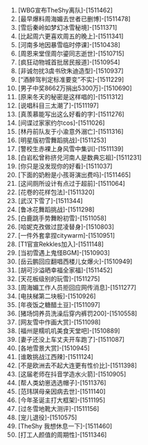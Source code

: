 
1. [WBG宣布TheShy离队]-[1511462]
1. [最早爆料周海媚去世者已删博]-[1511478]
1. [雪后秦岭如梦幻冰雪秘境]-[1511371]
1. [比起周六更喜欢周五的晚上]-[1511341]
1. [河南多地因暴雪临时停课]-[1510438]
1. [周恩来堂侄周尔鎏同志逝世]-[1510715]
1. [疯狂动物城首批居民报道]-[1510954]
1. [非诚勿扰3虞书欣朱迪造型]-[1510937]
1. [“酒醉驾判定标准要变”不实]-[1511229]
1. [男子中奖8662万捐出5300万]-[1510690]
1. [原来冬天的秘密是这样唱的]-[1511312]
1. [说唱科目三太潮了]-[1511197]
1. [真羡慕能写出这么好看的字]-[1511276]
1. [间谍过家家约尔cos]-[1511026]
1. [林丹前队友于小渝意外溺亡]-[1511316]
1. [明星版初雪舞蹈挑战]-[1511253]
1. [警校生赤裸上身风雪中集训]-[1511139]
1. [白岩松曾称挤兑河南人是数典忘祖]-[1511231]
1. [你只是没发现你的好看]-[1511037]
1. [下面的奶粉是小孩哥演出费吗]-[1511465]
1. [这间厕所设计有点过于超前]-[1511064]
1. [花卷的花样包法]-[1511320]
1. [武汉下雪了]-[1511344]
1. [鲁冰花舞蹈挑战]-[1511298]
1. [白鹿跳手势舞盼初雪]-[1511058]
1. [哈妮克孜做过昆凌替身]-[1510803]
1. [一件外套拿捏citywarm]-[1510951]
1. [T1官宣Rekkles加入]-[1511148]
1. [当初雪遇上鬼怪BGM]-[1510903]
1. [岳云鹏回应翻唱西楼儿女爆火]-[1510949]
1. [胡可沙溢晒幸福全家福]-[1511452]
1. [天花板级别的玩雪]-[1511275]
1. [周海媚工作人员拒回应网传消息]-[1511277]
1. [电扶梯第二块板]-[1510926]
1. [年夜饭之糖醋土豆]-[1511097]
1. [猪场饲养员洗澡后穿内裤罚200]-[1510558]
1. [网友雪中作画大赏]-[1511098]
1. [福州是糯叽叽美食天堂吧]-[1510889]
1. [妻子还没上车丈夫开车跑了]-[1511087]
1. [各地雪景大赏]-[1510945]
1. [谁敢挑战江西辣]-[1511124]
1. [不是欧洲去不起大连更有性价比]-[1511398]
1. [这届老师在抖音学造水火箭]-[1510905]
1. [帮人类幼崽选选帽子]-[1511376]
1. [范玮琪母亲因病去世]-[1511140]
1. [今年圣诞主打大框架]-[1511195]
1. [过冬雪地靴大测评]-[1511156]
1. [宠儿退役]-[1510575]
1. [TheShy 我想休息一下]-[1511460]
1. [打工人颜值的周期性]-[1511346]